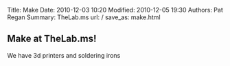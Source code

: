 Title: Make
Date: 2010-12-03 10:20
Modified: 2010-12-05 19:30
Authors: Pat Regan
Summary: TheLab.ms
url: /
save_as: make.html

## Make at TheLab.ms!

We have 3d printers and soldering irons
